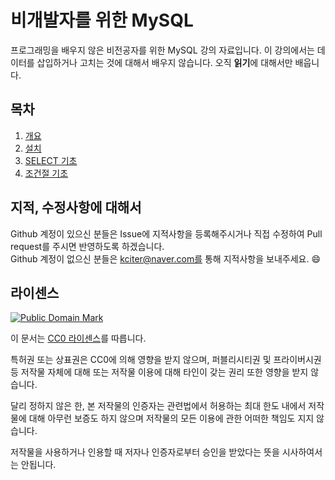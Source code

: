 # 비개발자를 위한 MySQL

프로그래밍을 배우지 않은 비전공자를 위한 MySQL 강의 자료입니다. 이 강의에서는 데이터를 삽입하거나 고치는 것에 대해서 배우지 않습니다. 오직 **읽기**에 대해서만 배웁니다.

## 목차
1. [개요](SUMMARY.md)
2. [설치](INSTALL.md)
3. [SELECT 기초](BASIC.md)
4. [조건절 기초](WHERE.md)

## 지적, 수정사항에 대해서
Github 계정이 있으신 분들은 Issue에 지적사항을 등록해주시거나 직접 수정하여 Pull request를 주시면 반영하도록 하겠습니다. <br>Github 계정이 없으신 분들은 kciter@naver.com를 통해 지적사항을 보내주세요. :smile:

## 라이센스
<a rel="license" href="http://creativecommons.org/publicdomain/mark/1.0/">
<img src="https://licensebuttons.net/p/mark/1.0/88x31.png" alt="Public Domain Mark" />
</a>

이 문서는 [CC0 라이센스](LICENSE)를 따릅니다.

특허권 또는 상표권은 CC0에 의해 영향을 받지 않으며, 퍼블리시티권 및 프라이버시권 등 저작물 자체에 대해 또는 저작물 이용에 대해 타인이 갖는 권리 또한 영향을 받지 않습니다.

달리 정하지 않은 한, 본 저작물의 인증자는 관련법에서 허용하는 최대 한도 내에서 저작물에 대해 아무런 보증도 하지 않으며 저작물의 모든 이용에 관한 어떠한 책임도 지지 않습니다.

저작물을 사용하거나 인용할 때 저자나 인증자로부터 승인을 받았다는 뜻을 시사하여서는 안됩니다.
